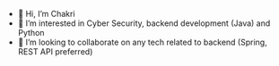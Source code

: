 - 👋 Hi, I’m Chakri
- 👀 I’m interested in Cyber Security, backend development (Java) and Python
- 💞️ I’m looking to collaborate on any tech related to backend (Spring, REST API preferred)

<!---
ckyvs/ckyvs is a ✨ special ✨ repository because its `README.md` (this file) appears on your GitHub profile.
You can click the Preview link to take a look at your changes.
--->

